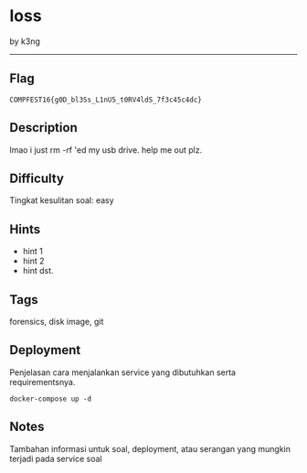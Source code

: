 # loss

by k3ng

---

## Flag

```
COMPFEST16{g0D_bl3Ss_L1nU5_t0RV4ldS_7f3c45c4dc}
```

## Description
lmao i just rm -rf 'ed my usb drive. help me out plz.

## Difficulty
Tingkat kesulitan soal: easy

## Hints
* hint 1
* hint 2
* hint dst.

## Tags
forensics, disk image, git

## Deployment
Penjelasan cara menjalankan service yang dibutuhkan serta requirementsnya.

```
docker-compose up -d
```

## Notes
Tambahan informasi untuk soal, deployment, atau serangan yang mungkin terjadi pada service soal

